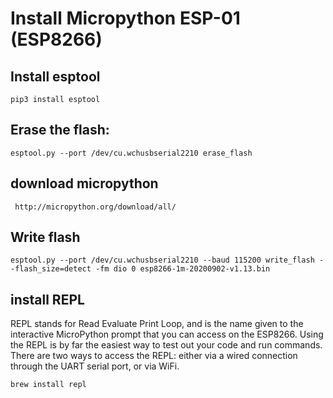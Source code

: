 # Install Micropython ESP-01 (ESP8266)

## Install esptool 
`pip3 install esptool`

## Erase the flash: 
`esptool.py --port /dev/cu.wchusbserial2210 erase_flash`

## download micropython
` http://micropython.org/download/all/`

## Write flash
`esptool.py --port /dev/cu.wchusbserial2210 --baud 115200 write_flash --flash_size=detect -fm dio 0 esp8266-1m-20200902-v1.13.bin`

## install REPL
REPL stands for Read Evaluate Print Loop, and is the name given to the interactive MicroPython prompt that you can access on the ESP8266.
Using the REPL is by far the easiest way to test out your code and run commands.
There are two ways to access the REPL: either via a wired connection through the UART serial port, or via WiFi.

`brew install repl`
